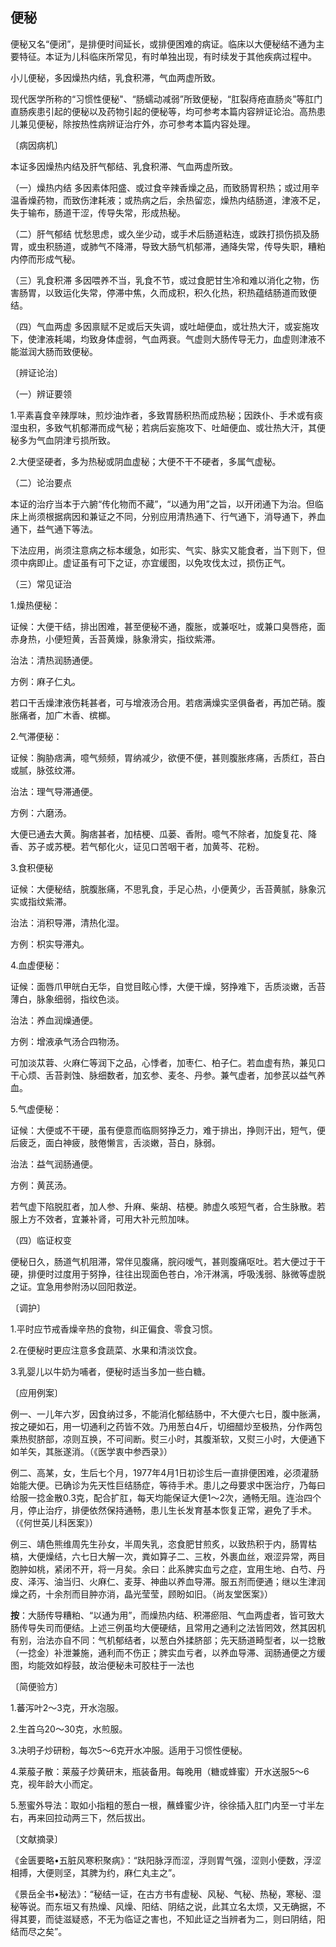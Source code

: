 ## 便秘

便秘又名“便闭”，是排便时间延长，或排便困难的病证。临床以大便秘结不通为主要特征。本证为儿科临床所常见，有时单独出现，有时续发于其他疾病过程中。

小儿便秘，多因燥热内结，乳食积滞，气血两虚所致。

现代医学所称的“习惯性便秘"、“肠蠕动减弱”所致便秘，“肛裂痔疮直肠炎”等肛门直肠疾患引起的便秘以及药物引起的便秘等，均可参考本篇内容辨证论治。高热患儿兼见便秘，除按热性病辨证治疔外，亦可参考本篇内容处理。

〔病因病机〕

本证多因燥热内结及肝气郁结、乳食积滞、气血两虚所致。

（一）燥热内结       多因素体阳盛、或过食辛辣香燥之品，而致肠胃积热；或过用辛温香燥药物，而致伤津耗液；或热病之后，余热留恋，燥热内结肠道，津液不足，失于输布，肠道干涩，传导失常，形成热秘。

（二）肝气郁结      忧愁思虑，或久坐少动，或手术后肠道粘连，或跌打损伤损及肠胃，或虫积肠道，或肺气不降滞，导致大肠气机郁滞，通降失常，传导失职，糟粕内停而形成气秘。

（三）乳食积滞       多因喂养不当，乳食不节，或过食肥甘生冷和难以消化之物，伤害肠胃，以致运化失常，停滞中焦，久而成积，积久化热，积热蕴结肠道而致便结。

（四）气血两虚     多因禀赋不足或后天失调，或吐衄便血，或壮热大汗，或妄施攻下，使津液耗竭，均致身体虚弱，气血两衰。气虚则大肠传导无力，血虚则津液不能滋润大肠而致便秘。

〔辨证论治〕

（一）辨证要领

1.平素喜食辛辣厚味，煎炒油炸者，多致胃肠积热而成热秘；因跌仆、手术或有痰湿虫积，多致气机郁滞而成气秘；若病后妄施攻下、吐衄便血、或壮热大汗，其便秘多为气血阴津亏损所致。

2.大便坚硬者，多为热秘或阴血虚秘；大便不干不硬者，多属气虚秘。

（二）论治要点

本证的治疗当本于六腑“传化物而不藏”，“以通为用”之旨，以开闭通下为治。但临床上尚须根据病因和兼证之不同，分别应用清热通下、行气通下，消导通下，养血通下，益气通下等法。

下法应用，尚须注意病之标本缓急，如形实、气实、脉实又能食者，当下则下，但须中病即止。虚证虽有可下之证，亦宜缓图，以免攻伐太过，损伤正气。

（三）常见证治

1.燥热便秘：

证候：大便干结，排出困难，甚至便秘不通，腹胀，或兼呕吐，或兼口臭唇疮，面赤身热，小便短黄，舌苔黄燥，脉象滑实，指纹紫滞。

治法：清热润肠通便。

方例：麻子仁丸。

若口干舌燥津液伤耗甚者，可与增液汤合用。若痞满燥实坚俱备者，再加芒硝。腹胀痛者，加广木香、槟榔。

2.气滞便秘：

证候：胸胁痞满，噫气频频，胃纳减少，欲便不便，甚则腹胀疼痛，舌质红，苔白或腻，脉弦纹滞。

治法：理气导滞通便。

方例：六磨汤。

大便已通去大黄。胸痞甚者，加桔梗、瓜蒌、香附。噫气不除者，加旋复花、降香、苏子或苏梗。若气郁化火，证见口苦咽干者，加黄芩、花粉。

3.食积便秘

证候：大便秘结，脘腹胀痛，不思乳食，手足心热，小便黄少，舌苔黄腻，脉象沉实或指纹紫滞。

治法：消积导滞，清热化湿。

方例：枳实导滞丸。

4.血虚便秘：

证候：面唇爪甲㿠白无华，自觉目眩心悸，大便干燥，努挣难下，舌质淡嫩，舌苔薄白，脉象细弱，指纹色淡。

治法：养血润燥通便。

方例：增液承气汤合四物汤。

可加淡苁蓉、火麻仁等润下之品，心悸者，加枣仁、柏子仁。若血虚有热，兼见口干心烦、舌苔剥蚀、脉细数者，加玄参、麦冬、丹参。兼气虚者，加参芪以益气养血。

5.气虚便秘：

证候：大便或不干硬，虽有便意而临厕努挣乏力，难于排出，挣则汗出，短气，便后疲乏，面白神疲，肢倦懒言，舌淡嫩，苔白，脉弱。

治法：益气润肠通便。

方例：黄芪汤。

若气虚下陷脱肛者，加人参、升麻、柴胡、桔梗。肺虚久咳短气者，合生脉散。若服上方不效者，宜兼补肾，可用大补元煎加味。

（四）临证权变

便秘日久，肠道气机阻滞，常伴见腹痛，脘闷嗳气，甚则腹痛呕吐。若大便过于干硬，排便时过度用于努挣，往往出现面色苍白，冷汗淋漓，呼吸浅弱、脉微等虚脱之证。宜急用参附汤以回阳救逆。

〔调护〕

1.平时应节戒香燥辛热的食物，纠正偏食、零食习惯。

2.在便秘时更应注意多食蔬菜、水果和清淡饮食。

3.乳婴儿以牛奶为哺者，便秘时适当多加一些白糖。

〔应用例案〕

例一、一儿年六岁，因食纳过多，不能消化郁结肠中，不大便六七日，腹中胀满，按之硬如石，用一切通利之药皆不效。乃用葱白4斤，切细醋炒至极热，分作两包乘热熨脐部，凉则互换，不可间断。熨三小时，其腹渐软，又熨三小时，大便通下如羊矢，其胀遂消。（《医学衷中参西录》）

例二、高某，女，生后七个月，1977年4月1日初诊生后一直排便困难，必须灌肠始能大便。已确诊为先天性巨结肠症，等待手术。患儿之母要求中医治疗，乃每曰给服一捻金散0.3克，配合扩肛，每天均能保证大便1〜2次，通畅无阻。连治四个月，停止治疗，排便依然保持通畅，患儿生长发育基本恢复正常，避免了手术。（《何世英儿科医案》）

例三、靖色熊维周先生孙女，半周失乳，恣食肥甘煎炙，以致热积于内，肠胃枯槁，大便燥结，六七日大解一次，粪如算子二、三枚，外裹血丝，艰涩异常，两目胞肿如桃，紧闭不开，将一月矣。余曰：此系脾实血亏之症，宜用生地、白芍、丹皮、泽泻、油当归、火麻仁、麦芽、神曲以养血导滞。服五剂而便通；继以生津润燥之药，十余剂而目肿亦消，晶光莹莹，顾盼如旧。（尚友堂医案》）

**按**：大肠传导糟粕、“以通为用”，而燥热内结、积滞瘀阻、气血两虚者，皆可致大肠传导失司而便结。上述三例虽均大便硬结，且常用之通利之法皆罔效，然其因机有别，治法亦自不同：气机郁结者，以葱白外揉脐部；先天肠道畸型者，以一捻散（一捻金）补泄兼施，通利而不伤正；脾实血亏者，以养血导滞、润肠通便之方缓图，均能效如桴鼓，故治便秘未可胶柱于一法也

〔简便验方〕

1.蕃泻叶2〜3克，开水泡服。

2.生首乌20〜30克，水煎服。

3.决明子炒研粉，每次5〜6克开水冲服。适用于习惯性便秘。

4.莱菔子散：莱菔子炒黄研末，瓶装备用。每晚用（糖或蜂蜜）开水送服5〜6克，视年龄大小而定。

5.葱蜜外导法：取如小指粗的葱白一根，蘸蜂蜜少许，徐徐插入肛门内至一寸半左右，再来回拉动两三下，然后拔出。

〔文献摘录〕

《金匮要略•五脏风寒积聚病》：“趺阳脉浮而涩，浮则胃气强，涩则小便数，浮涩相搏，大便则坚，其脾为约，麻仁丸主之”。

《景岳全书•秘法》：“秘结一证，在古方书有虚秘、风秘、气秘、热秘，寒秘、湿秘等说。而东垣又有热燥、风燥、阳结、阴结之说，此其立名太烦，又无确据，不得其要，而徒滋疑惑，不无为临证之害也，不知此证之当辨者为二，则曰阴结，阳结而尽之矣”。